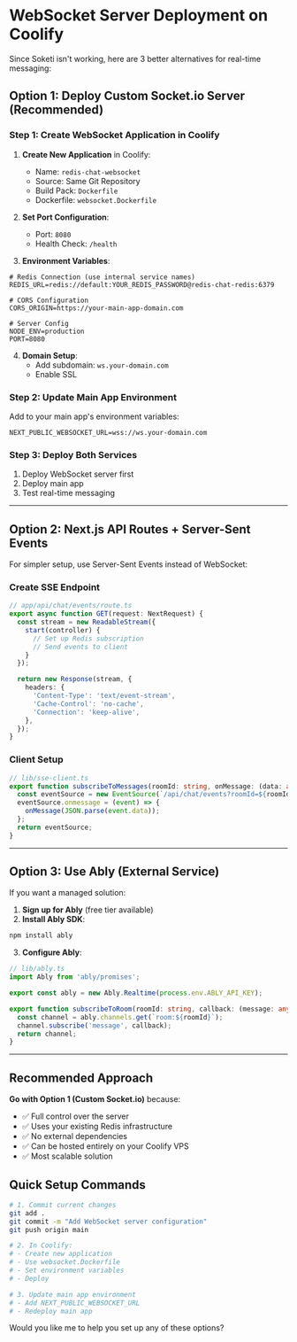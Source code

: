 # WebSocket Server Deployment on Coolify

Since Soketi isn't working, here are 3 better alternatives for real-time messaging:

## Option 1: Deploy Custom Socket.io Server (Recommended)

### Step 1: Create WebSocket Application in Coolify

1. **Create New Application** in Coolify:
   - Name: `redis-chat-websocket`
   - Source: Same Git Repository
   - Build Pack: `Dockerfile`
   - Dockerfile: `websocket.Dockerfile`

2. **Set Port Configuration**:
   - Port: `8080`
   - Health Check: `/health`

3. **Environment Variables**:
```env
# Redis Connection (use internal service names)
REDIS_URL=redis://default:YOUR_REDIS_PASSWORD@redis-chat-redis:6379

# CORS Configuration
CORS_ORIGIN=https://your-main-app-domain.com

# Server Config
NODE_ENV=production
PORT=8080
```

4. **Domain Setup**:
   - Add subdomain: `ws.your-domain.com`
   - Enable SSL

### Step 2: Update Main App Environment

Add to your main app's environment variables:
```env
NEXT_PUBLIC_WEBSOCKET_URL=wss://ws.your-domain.com
```

### Step 3: Deploy Both Services

1. Deploy WebSocket server first
2. Deploy main app
3. Test real-time messaging

---

## Option 2: Next.js API Routes + Server-Sent Events

For simpler setup, use Server-Sent Events instead of WebSocket:

### Create SSE Endpoint

```typescript
// app/api/chat/events/route.ts
export async function GET(request: NextRequest) {
  const stream = new ReadableStream({
    start(controller) {
      // Set up Redis subscription
      // Send events to client
    }
  });

  return new Response(stream, {
    headers: {
      'Content-Type': 'text/event-stream',
      'Cache-Control': 'no-cache',
      'Connection': 'keep-alive',
    },
  });
}
```

### Client Setup

```typescript
// lib/sse-client.ts
export function subscribeToMessages(roomId: string, onMessage: (data: any) => void) {
  const eventSource = new EventSource(`/api/chat/events?roomId=${roomId}`);
  eventSource.onmessage = (event) => {
    onMessage(JSON.parse(event.data));
  };
  return eventSource;
}
```

---

## Option 3: Use Ably (External Service)

If you want a managed solution:

1. **Sign up for Ably** (free tier available)
2. **Install Ably SDK**:
```bash
npm install ably
```

3. **Configure Ably**:
```typescript
// lib/ably.ts
import Ably from 'ably/promises';

export const ably = new Ably.Realtime(process.env.ABLY_API_KEY);

export function subscribeToRoom(roomId: string, callback: (message: any) => void) {
  const channel = ably.channels.get(`room:${roomId}`);
  channel.subscribe('message', callback);
  return channel;
}
```

---

## Recommended Approach

**Go with Option 1 (Custom Socket.io)** because:
- ✅ Full control over the server
- ✅ Uses your existing Redis infrastructure  
- ✅ No external dependencies
- ✅ Can be hosted entirely on your Coolify VPS
- ✅ Most scalable solution

## Quick Setup Commands

```bash
# 1. Commit current changes
git add .
git commit -m "Add WebSocket server configuration"
git push origin main

# 2. In Coolify:
# - Create new application
# - Use websocket.Dockerfile
# - Set environment variables
# - Deploy

# 3. Update main app environment
# - Add NEXT_PUBLIC_WEBSOCKET_URL
# - Redeploy main app
```

Would you like me to help you set up any of these options?
